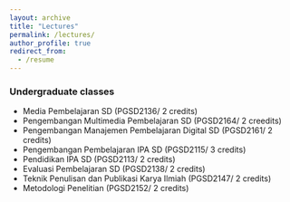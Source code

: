 ```yaml
---
layout: archive
title: "Lectures"
permalink: /lectures/
author_profile: true
redirect_from:
  - /resume
---
```


### Undergraduate classes
* Media Pembelajaran SD (PGSD2136/ 2 credits)
* Pengembangan Multimedia Pembelajaran SD (PGSD2164/ 2 creedits)
* Pengembangan Manajemen Pembelajaran Digital SD (PGSD2161/ 2 credits)
* Pengembangan Pembelajaran IPA SD (PGSD2115/ 3 credits)
* Pendidikan IPA SD (PGSD2113/ 2 credits)
* Evaluasi Pembelajaran SD (PGSD2138/ 2 credits)
* Teknik Penulisan dan Publikasi Karya Ilmiah (PGSD2147/ 2 credits)
* Metodologi Penelitian (PGSD2152/ 2 credits)
